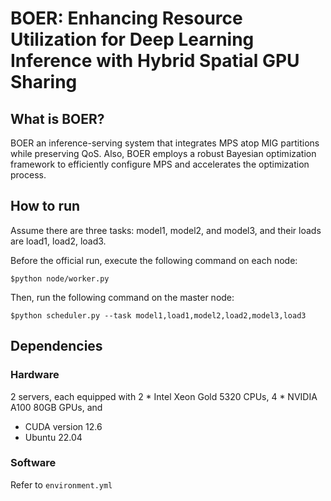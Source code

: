 # BOER: Enhancing Resource Utilization for Deep Learning Inference with Hybrid Spatial GPU Sharing

## What is BOER?
BOER an inference-serving system that
integrates MPS atop MIG partitions while preserving QoS. Also, BOER employs a robust Bayesian optimization framework to efficiently configure MPS and accelerates the optimization process.


## How to run
Assume there are three tasks: model1, model2, and model3, and their loads are load1, load2, load3.

Before the official run, execute the following command on each node:

```
$python node/worker.py
```

Then, run the following command on the master node:

```
$python scheduler.py --task model1,load1,model2,load2,model3,load3
```

## Dependencies
### Hardware
2 servers,
each equipped with 2 * Intel Xeon Gold 5320 CPUs, 4 * NVIDIA A100 80GB GPUs, and 
- CUDA version 12.6
- Ubuntu 22.04

### Software
Refer to `environment.yml`






